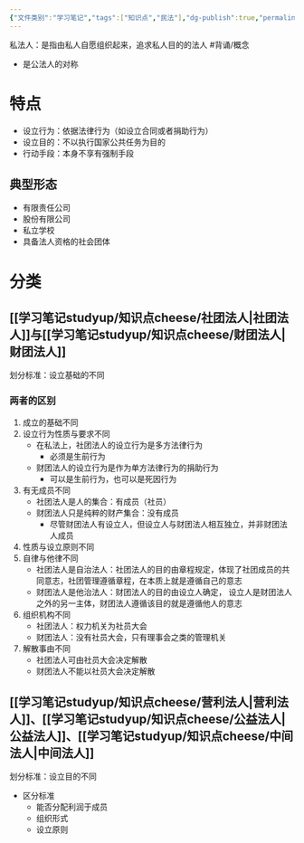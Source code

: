 ```yaml
---
{"文件类别":"学习笔记","tags":["知识点","民法"],"dg-publish":true,"permalink":"/学习笔记studyup/知识点cheese/私法人/","dgPassFrontmatter":true,"created":"2024-07-04T15:07:13.756+08:00","updated":"2024-10-27T13:49:38.695+08:00"}
---
```


私法人：是指由私人自愿组织起来，追求私人目的的法人 #背诵/概念 
- 是公法人的对称
# 特点
- 设立行为：依据法律行为（如设立合同或者捐助行为）
- 设立目的：不以执行国家公共任务为目的
- 行动手段：本身不享有强制手段 
## 典型形态
- 有限责任公司
- 股份有限公司
- 私立学校
- 具备法人资格的社会团体 

# 分类
## [[学习笔记studyup/知识点cheese/社团法人\|社团法人]]与[[学习笔记studyup/知识点cheese/财团法人\|财团法人]]
划分标准：设立基础的不同
### 两者的区别
1. 成立的基础不同
2. 设立行为性质与要求不同
	- 在私法上，社团法人的设立行为是多方法律行为
		- 必须是生前行为
	- 财团法人的设立行为是作为单方法律行为的捐助行为
		- 可以是生前行为，也可以是死因行为
3. 有无成员不同
	- 社团法人是人的集合：有成员（社员）
	- 财团法人只是纯粹的财产集合：没有成员
		- 尽管财团法人有设立人，但设立人与财团法人相互独立，并非财团法人成员 
4. 性质与设立原则不同 
5. 自律与他律不同
	- 社团法人是自治法人：社团法人的目的由章程规定，体现了社团成员的共同意志，社团管理遵循章程，在本质上就是遵循自己的意志
	- 财团法人是他治法人：财团法人的目的由设立人确定， 设立人是财团法人之外的另一主体，财团法人遵循该目的就是遵循他人的意志
6. 组织机构不同
	- 社团法人：权力机关为社员大会
	- 财团法人：没有社员大会，只有理事会之类的管理机关 
7. 解散事由不同
	- 社团法人可由社员大会决定解散
	- 财团法人不能以社员大会决定解散
## [[学习笔记studyup/知识点cheese/营利法人\|营利法人]]、[[学习笔记studyup/知识点cheese/公益法人\|公益法人]]、[[学习笔记studyup/知识点cheese/中间法人\|中间法人]]
划分标准：设立目的不同
- 区分标准
	- 能否分配利润于成员 
	- 组织形式 
	- 设立原则